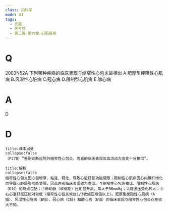 ```yaml
---
class: 内科学
mode: A1
tags:
  - 真题
  - 医考帮
  - 第三篇-第六章-心肌疾病
---
```


# Q
2003N52A 下列哪种疾病的临床表现与缩窄性心包炎最相似
A.肥厚型梗阻性心肌病
B.风湿性心脏病
C.冠心病
D.限制型心肌病
E.肺心病

# A
D
# D
```ad-note
title:课本出处
collapse:false
（P270）“鉴别诊断应除外缩窄性心包炎，两者的临床表现及血流动力改变十分相似”。
```

```ad-summary
title:解析
collapse:false
缩窄性心包炎因心包增厚、粘连、钙化，导致心脏舒张功能受限；限制性心肌病因心内膜纤维化而导致心脏舒张功能受限，因此两者临床表现较为类似。与缩窄性心包炎相比，限制性心肌病（D对）的特点包括：①肺动脉（收缩期）压明显升高，常大于50mmHg；②舒张压变化较大；③右心室舒张压相对较低（缩窄性心包炎常达1/3收缩压峰值以上）。肥厚型梗阻性心肌病（A错）、风湿性心脏病（B错）、冠心病（C错）和肺心病（E错）的临床表现与缩窄性心包炎存在较大不同。
```

